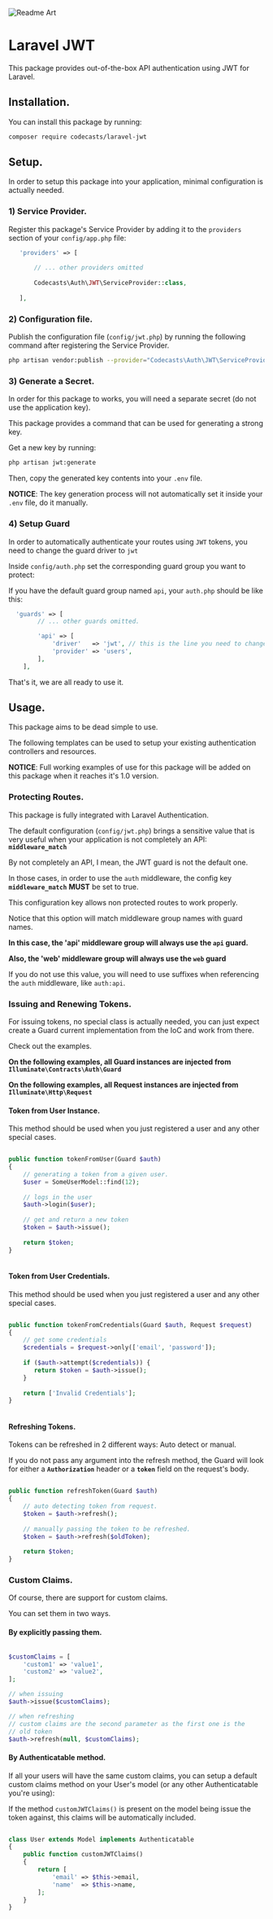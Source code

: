 
![Readme Art](http://imageshack.com/a/img922/4489/tftxQ1.png)

# Laravel JWT

This package provides out-of-the-box API authentication using JWT for Laravel.

## Installation.

You can install this package by running:

```bash
composer require codecasts/laravel-jwt
```

## Setup.

In order to setup this package into your application, minimal configuration 
is actually needed.

### 1) Service Provider.

Register this package's Service Provider by adding it to the `providers` 
section of your `config/app.php` file:

```php
   'providers' => [
       
       // ... other providers omitted
       
       Codecasts\Auth\JWT\ServiceProvider::class,
   
   ],
```

### 2) Configuration file.

Publish the configuration file (`config/jwt.php`) by running the
following command after registering the Service Provider.

```bash
php artisan vendor:publish --provider="Codecasts\Auth\JWT\ServiceProvider"
```

### 3) Generate a Secret.

In order for this package to works, you will need a separate secret
(do not use the application key).

This package provides a command that can be used for generating a strong key.

Get a new key by running:

```bash
php artisan jwt:generate
```

Then, copy the generated key contents into your `.env` file.

**NOTICE**: The key generation process will not automatically
set it inside your `.env` file, do it manually.

### 4) Setup Guard

In order to automatically authenticate your routes using `JWT` tokens,
you need to change the guard driver to `jwt`

Inside `config/auth.php` set the corresponding guard group you want to protect:

If you have the default guard group named `api`, your `auth.php` 
should be like this:

```php
  'guards' => [
        // ... other guards omitted.

        'api' => [
            'driver'   => 'jwt', // this is the line you need to change.
            'provider' => 'users',
        ],
    ],
```

That's it, we are all ready to use it.



## Usage.

This package aims to be dead simple to use. 

The following templates can be used to setup your existing
authentication controllers and resources.

**NOTICE**: Full working examples of use for this package
will be added on this package when it reaches it's 1.0 version.

### Protecting Routes.

This package is fully integrated with Laravel Authentication.

The default configuration (`config/jwt.php`) brings a sensitive value that
is very useful when your application is not completely an API: **`middleware_match`**

By not completely an API, I mean, the JWT guard is not the default one.

In those cases, in order to use the `auth` middleware, the config key
**`middleware_match`** **MUST** be set to true.

This configuration key allows non protected routes to work properly.

Notice that this option will match middleware group names with guard names.

**In this case, the 'api' middleware group will always use the `api` guard.**

**Also, the 'web' middleware group will always use the `web` guard**

If you do not use this value, you will need to use suffixes when referencing the
`auth` middleware, like `auth:api`.


### Issuing and Renewing Tokens.

For issuing tokens, no special class is actually needed, 
you can just expect create a Guard current implementation from the IoC and work from there.

Check out the examples.


**On the following examples, all Guard instances are injected from `Illuminate\Contracts\Auth\Guard`**

**On the following examples, all Request instances are injected from  `Illuminate\Http\Request`**

#### Token from User Instance.

This method should be used when you just registered a user and any other 
special cases.

```php

public function tokenFromUser(Guard $auth)
{
    // generating a token from a given user.
    $user = SomeUserModel::find(12);
    
    // logs in the user
    $auth->login($user);
    
    // get and return a new token
    $token = $auth->issue();
    
    return $token;
}
   
```

#### Token from User Credentials.

This method should be used when you just registered a user and any other 
special cases.

```php

public function tokenFromCredentials(Guard $auth, Request $request)
{
    // get some credentials
    $credentials = $request->only(['email', 'password']);
    
    if ($auth->attempt($credentials)) {
       return $token = $auth->issue();
    }
    
    return ['Invalid Credentials'];
}
   
```

#### Refreshing Tokens.

Tokens can be refreshed in 2 different ways: Auto detect or manual.

If you do not pass any argument into the refresh method, the Guard will
look for either a **`Authorization`** header or a **`token`** field on the 
request's body.

```php

public function refreshToken(Guard $auth)
{
    // auto detecting token from request.
    $token = $auth->refresh();
    
    // manually passing the token to be refreshed.
    $token = $auth->refresh($oldToken);
    
    return $token;
}
```

### Custom Claims.

Of course, there are support for custom claims.

You can set them in two ways.

#### By explicitly passing them.

```php

$customClaims = [
    'custom1' => 'value1',
    'custom2' => 'value2',
];

// when issuing
$auth->issue($customClaims);

// when refreshing
// custom claims are the second parameter as the first one is the
// old token
$auth->refresh(null, $customClaims);

```

#### By Authenticatable method.

If all your users will have the same custom claims, you can setup a default
custom claims method on your User's model (or any other Authenticatable you're using):

If the method `customJWTClaims()` is present on the model being issue the token against,
this claims will be automatically included.

```php

class User extends Model implements Authenticatable
{
    public function customJWTClaims()
    {
        return [
            'email' => $this->email,
            'name'  => $this->name,
        ];
    }
}




```
